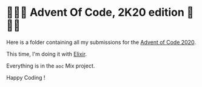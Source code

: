# 🎄🎅🎄 Advent Of Code, 2K20 edition 🎄🎅🎄

Here is a folder containing all my submissions for the [Advent of Code 2020](https://adventofcode.com/).

This time, I'm doing it with [Elixir](https://elixir-lang.org/).

Everything is in the `aoc` Mix project.

Happy Coding !
